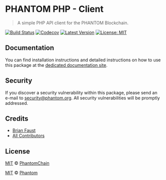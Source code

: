 # PHANTOM PHP - Client

> A simple PHP API client for the PHANTOM Blockchain.

[![Build Status](https://badgen.now.sh/circleci/github/PhantomChain/php-client)](https://circleci.com/gh/PhantomChain/php-client)
[![Codecov](https://badgen.now.sh/codecov/c/github/phantomchain/php-client)](https://codecov.io/gh/phantomchain/php-client)
[![Latest Version](https://badgen.now.sh/github/release/PhantomChain/php-client)](https://github.com/PhantomChain/php-client/releases)
[![License: MIT](https://badgen.now.sh/badge/license/MIT/green)](https://opensource.org/licenses/MIT)

## Documentation

You can find installation instructions and detailed instructions on how to use this package at the [dedicated documentation site](https://docs.phantom.org/sdk/clients/php.html).

## Security

If you discover a security vulnerability within this package, please send an e-mail to security@phantom.org. All security vulnerabilities will be promptly addressed.

## Credits

- [Brian Faust](https://github.com/faustbrian)
- [All Contributors](../../../../contributors)

## License

[MIT](LICENSE) © [PhantomChain](https://ark.io)

[MIT](LICENSE) © [Phantom](https://phantom.org)
